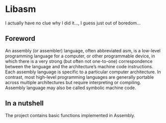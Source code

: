 # Libasm
I actually have no clue why I did it..., I guess just out of boredom...<br />

## Foreword
An assembly (or assembler) language, often abbreviated asm, is a low-level programming language for a computer, or other programmable device, in which there is a very strong (but often not one-to-one) correspondence between the language and the architecture’s machine code instructions. Each assembly language is specific to a particular computer architecture. In contrast, most high-level programming languages are generally portable across multiple architectures but require interpreting or compiling. Assembly language may also be called symbolic machine code.

## In a nutshell
The project contains basic functions implemented in Assembly.
